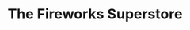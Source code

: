 ---
title: "The Fireworks Superstore"
url: /brodheadsville/the-fireworks-superstore/
shop: Pyrotechnik
---